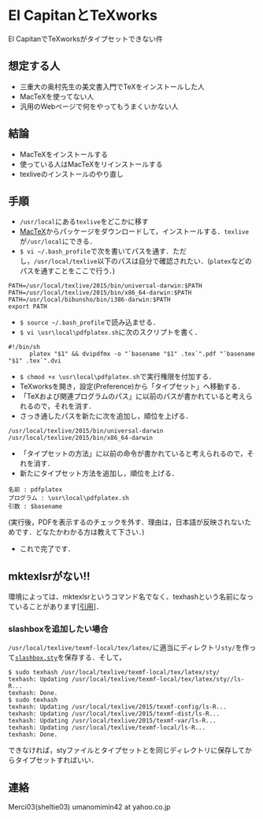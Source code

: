 # El CapitanとTeXworks
El CapitanでTeXworksがタイプセットできない件
## 想定する人
 + 三重大の奥村先生の美文書入門でTeXをインストールした人
 + MacTeXを使ってない人
 + 汎用のWebページで何をやってもうまくいかない人

## 結論
 + MacTeXをインストールする
 + 使っている人はMacTeXをリインストールする
 + texliveのインストールのやり直し

## 手順
 + `/usr/local`にある`texlive`をどこかに移す
 + [MacTeX](https://tug.org/mactex/downloading.html)からパッケージをダウンロードして，インストールする．`texlive`が`/usr/local`にできる．
 + `$ vi ~/.bash_profile`で次を書いてパスを通す．ただし，`/usr/local/texlive`以下のパスは自分で確認されたい．(`platex`などのパスを通すことをここで行う．)

```
PATH=/usr/local/texlive/2015/bin/universal-darwin:$PATH
PATH=/usr/local/texlive/2015/bin/x86_64-darwin:$PATH
PATH=/usr/local/bibunsho/bin/i386-darwin:$PATH
export PATH
```
 + `$ source ~/.bash_profile`で読み込ませる．
 + `$ vi \usr\local\pdfplatex.sh`に次のスクリプトを書く．

```
#!/bin/sh
      platex "$1" && dvipdfmx -o "`basename "$1" .tex`".pdf "`basename "$1" .tex`".dvi
```
 + `$ chmod +x \usr\local\pdfplatex.sh`で実行権限を付加する．
 + TeXworksを開き，設定(Preference)から「タイプセット」へ移動する．
 + 「TeXおよび関連プログラムのパス」に以前のパスが書かれていると考えられるので，それを消す．
 + さっき通したパスを新たに次を追加し，順位を上げる．
 ```
 /usr/local/texlive/2015/bin/universal-darwin
 /usr/local/texlive/2015/bin/x86_64-darwin
 ```
 + 「タイプセットの方法」に以前の命令が書かれていると考えられるので，それを消す．
 + 新たにタイプセット方法を追加し，順位を上げる．
 
 ```
 名前 : pdfplatex
 プログラム : \usr\local\pdfplatex.sh
 引数 : $basename
 ```	
 (実行後，PDFを表示するのチェックを外す．理由は，日本語が反映されないためです．どなたかわかる方は教えて下さい．)
 + これで完了です．
 
## mktexlsrがない!!
 環境によっては、mktexlsrというコマンド名でなく、texhashという名前になっていることがあります[[引用]](www.biwako.shiga-u.ac.jp/sensei/kumazawa/aboutsty.html)．
 
### slashboxを追加したい場合

`/usr/local/texlive/texmf-local/tex/latex/`に適当にディレクトリ`sty/`を作って[`slashbox.sty`](ftp://ftp.kddilabs.jp/CTAN/macros/latex/contrib/slashbox/slashbox.sty)を保存する．そして，
 
 ```
 $ sudo texhash /usr/local/texlive/texmf-local/tex/latex/sty/
texhash: Updating /usr/local/texlive/texmf-local/tex/latex/sty//ls-R... 
texhash: Done.
$ sudo texhash
texhash: Updating /usr/local/texlive/2015/texmf-config/ls-R... 
texhash: Updating /usr/local/texlive/2015/texmf-dist/ls-R... 
texhash: Updating /usr/local/texlive/2015/texmf-var/ls-R... 
texhash: Updating /usr/local/texlive/texmf-local/ls-R... 
texhash: Done.
 ```
 
 できなければ，styファイルとタイプセットとを同じディレクトリに保存してからタイプセットすればいい．
 
## 連絡
 Merci03(sheltie03)
 umanomimin42 at yahoo.co.jp
 